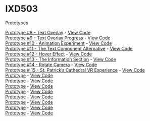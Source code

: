 # IXD503

Prototypes

<a href="https://8-toggle-text-prototype.glitch.me/">Prototype #8 - Text Overlay</a> - <a href="https://glitch.com/~8-toggle-text-prototype ">View Code</a><br>
<a href="https://9-camera-experiment.glitch.me/">Prototype #9 - Text Overlay Progress</a> - <a href="#">View Code</a><br>
<a href="https://11-animation-experiment.glitch.me/">Prototype #10 - Animation Experiment</a> - <a href="https://glitch.com/~11-animation-experiment">View Code</a><br>
<a href="https://12-text-component-alternative.glitch.me/">Prototype #11 - The Text Component Alternative</a> - <a href="https://glitch.com/~12-text-component-alternative">View Code</a><br>
<a href="https://12-hover-prototype.glitch.me/">Prototype #12 - Hover Effect</a> - <a href="https://glitch.com/~12-hover-prototypehttps://glitch.com/~12-hover-prototype">View Code</a><br>
<a href="https://13-final-text-prototype.glitch.me/">Prototype #13 - The Information Section</a> - <a href="https://glitch.com/~13-final-text-prototype">View Code</a><br>
<a href="https://14-rotate-camera-prototype.glitch.me/">Prototype #14 - Rotate Camera</a> - <a href="https://glitch.com/~14-rotate-camera-prototype">View Code</a><br>
<a href="https://15-first-complete-vr.glitch.me/">Prototype # 15 - St. Patrick’s Cathedral VR Experience</a> - <a href="https://glitch.com/~15-first-complete-vr">View Code</a><br>
<a href="#">Prototype</a> - <a href="#">View Code</a><br>
<a href="#">Prototype</a> - <a href="#">View Code</a><br>
<a href="#">Prototype</a> - <a href="#">View Code</a><br>
<a href="#">Prototype</a> - <a href="#">View Code</a><br>
<a href="#">Prototype</a> - <a href="#">View Code</a><br>
<a href="#">Prototype</a> - <a href="#">View Code</a><br>
<a href="#">Prototype</a> - <a href="#">View Code</a><br>
<a href="#">Prototype</a> - <a href="#">View Code</a><br>

